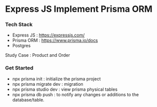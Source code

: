 # Express JS Implement Prisma ORM
### Tech Stack
- Express JS : https://expressjs.com/
- Prisma ORM : https://www.prisma.io/docs
- Postgres

Study Case : Product and Order

### Get Started
- npx prisma init : initialize the prisma project
- npx prisma migrate dev : migration
- npx prisma studio dev : view prisma physical tables
- npx prisma db push : to notify any changes or additions to the database/table.
